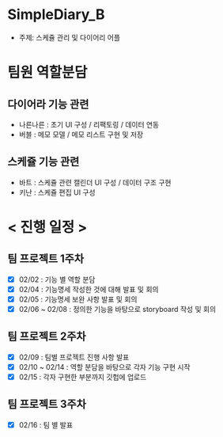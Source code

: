 # SimpleDiary_B

- 주제: 스케쥴 관리 및 다이어리 어플

# 팀원 역할분담
## 다이어라 기능 관련
- 나른나른 : 초기 UI 구성 / 리팩토링 / 데이터 연동
- 버블 : 메모 모델 / 메모 리스트 구현 및 저장
## 스케쥴 기능 관련
- 바트 : 스케쥴 관련 캘린더 UI 구성 / 데이터 구조 구현
- 키난 : 스케쥴 편집 UI 구성
 
# < 진행 일정 >
## 팀 프로젝트 1주차
- [x] 02/02 : 기능 별 역할 분담 
- [x] 02/04 : 기능명세 작성한 것에 대해 발표 및 회의
- [x] 02/05 : 기능명세 보완 사항 발표 및 회의
- [x] 02/06 ~ 02/08 : 정의한 기능을 바탕으로 storyboard 작성 및 회의

## 팀 프로젝트 2주차
- [x] 02/09 : 팀별 프로젝트 진행 사항 발표
- [x] 02/10 ~ 02/14 : 역할 분담을 바탕으로 각자 기능 구현 시작
- [x] 02/15 : 각자 구현한 부분까지 깃헙에 업로드

## 팀 프로젝트 3주차
- [x] 02/16 : 팀 별 발표
